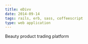 ```yaml
---
title: eDivv
date: 2014-09-14
tags: rails, erb, sass, coffeescript
type: web application
---
```


Beauty product trading platform
